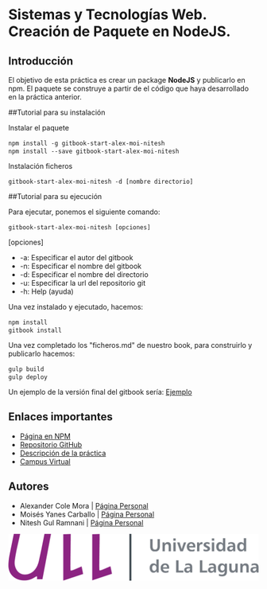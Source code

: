 # Sistemas y Tecnologías Web. Creación de Paquete en NodeJS.


## Introducción

El objetivo de esta práctica es crear un package **NodeJS** y publicarlo en npm. El paquete se construye a partir de el código que haya desarrollado en la práctica anterior.

##Tutorial para su instalación

Instalar el paquete

```shell
npm install -g gitbook-start-alex-moi-nitesh
npm install --save gitbook-start-alex-moi-nitesh
```

Instalación ficheros

```shell
gitbook-start-alex-moi-nitesh -d [nombre directorio]
```

##Tutorial para su ejecución

Para ejecutar, ponemos el siguiente comando:

```shell
gitbook-start-alex-moi-nitesh [opciones]
```
[opciones] 
*    -a: Especificar el autor del gitbook
*    -n: Especificar el nombre del gitbook
*    -d: Especificar el nombre del directorio
*    -u: Especificar la url del repositorio git
*    -h: Help (ayuda)


Una vez instalado y ejecutado, hacemos:

```shell
npm install
gitbook install
```

Una vez completado los "ficheros.md" de nuestro book, para construirlo y publicarlo hacemos:

```shell
gulp build
gulp deploy
```

Un ejemplo de la versión final del gitbook sería: [Ejemplo](https://alu0100782851.github.io/prueba/)


## Enlaces importantes
*  [Página en NPM](https://www.npmjs.com/package/gitbook-start-alex-moi-nitesh)
*  [Repositorio GitHub](https://github.com/ULL-ESIT-SYTW-1617/creacion-de-paquetes-y-modulos-en-nodejs-alex-moi)
*  [Descripción de la práctica](https://casianorodriguezleon.gitbooks.io/ull-esit-1617/content/practicas/practicanm.html)
*  [Campus Virtual](https://campusvirtual.ull.es/1617/course/view.php?id=1175)

## Autores

* Alexander Cole Mora   | [Página Personal](http://alu0100767421.github.io/)
* Moisés Yanes Carballo | [Página Personal](http://alu0100782851.github.io/)
* Nitesh Gul Ramnani    | [Página Personal](http://alu0100814651.github.io/blog/)

![Universidad de La Laguna](https://github.com/ULL-ESIT-SYTW-1617/tareas-iniciales-alex-moi/blob/master/images/logotipo-principal.png?raw=true)
